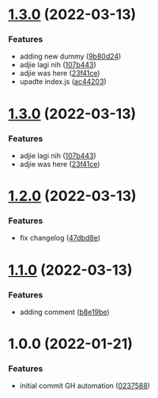 # [1.3.0](https://github.com/devetek/nodejs-github-action/compare/v1.2.0...v1.3.0) (2022-03-13)


### Features

* adding new dummy ([9b80d24](https://github.com/devetek/nodejs-github-action/commit/9b80d244bf59ac0209ba1cbb6cc37f5dd03b86f3))
* adjie lagi nih ([107b443](https://github.com/devetek/nodejs-github-action/commit/107b4437ba483a3f7213fb896cdbc7a659bc968e))
* adjie was here ([23f41ce](https://github.com/devetek/nodejs-github-action/commit/23f41ce02c21fc2d0e8c2bfa26c89bcd59150767))
* upadte index.js ([ac44203](https://github.com/devetek/nodejs-github-action/commit/ac442036039e6c37960be0b5c0e32e1c01e90214))

# [1.3.0](https://github.com/devetek/nodejs-github-action/compare/v1.2.0...v1.3.0) (2022-03-13)


### Features

* adjie lagi nih ([107b443](https://github.com/devetek/nodejs-github-action/commit/107b4437ba483a3f7213fb896cdbc7a659bc968e))
* adjie was here ([23f41ce](https://github.com/devetek/nodejs-github-action/commit/23f41ce02c21fc2d0e8c2bfa26c89bcd59150767))

# [1.2.0](https://github.com/devetek/nodejs-github-action/compare/v1.1.0...v1.2.0) (2022-03-13)


### Features

* fix changelog ([47dbd8e](https://github.com/devetek/nodejs-github-action/commit/47dbd8e43d2104f15ac844bfed74806bd4516184))

# [1.1.0](https://github.com/devetek/nodejs-github-action/compare/v1.0.0...v1.1.0) (2022-03-13)


### Features

* adding comment ([b8e19be](https://github.com/devetek/nodejs-github-action/commit/b8e19beca86267534d782efae5843eb777e8d895))

# 1.0.0 (2022-01-21)


### Features

* initial commit GH automation ([0237588](https://github.com/devetek/nodejs-github-action/commit/0237588ec3713271912e52a83771302670dc7260))
